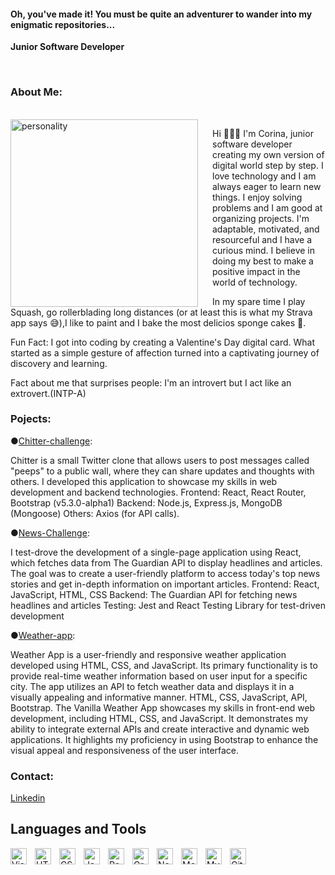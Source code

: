 #### Oh, you've made it! You must be quite an adventurer to wander into my enigmatic repositories...

**Junior Software Developer**

<br/>

### About Me:

<br/>

<img align="left" width="300px" alt="personality" style="padding-right:20px" src="https://s3.amazonaws.com/shecodesio-production/uploads/files/000/090/370/original/pngegg.png?1689621386"/>

Hi 🙋🏻‍♀️ I'm Corina, junior software developer creating my own version of digital world step by step. I love technology and I am always eager to learn new things. I enjoy solving problems and I am good at organizing projects. I'm adaptable, motivated, and resourceful and I have a curious mind. I believe in doing my best to make a positive impact in the world of technology.

In my spare time I play Squash, go rollerblading long distances (or at least this is what my Strava app says 😅),I like to paint and I bake the most delicios sponge cakes 🥰.

Fun Fact: I got into coding by creating a Valentine's Day digital card. What started as a simple gesture of affection turned into a captivating journey of discovery and learning.

Fact about me that surprises people: I'm an introvert but I act like an extrovert.(INTP-A)

### Pojects:

●[Chitter-challenge](https://github.com/ecorina/Public-Chitter-app):

Chitter is a small Twitter clone that allows users to post messages called "peeps" to a public wall, where they can share updates and thoughts with others. I developed this application to showcase my skills in web development and backend technologies.
Frontend: React, React Router, Bootstrap (v5.3.0-alpha1)
Backend: Node.js, Express.js, MongoDB (Mongoose)
Others: Axios (for API calls).

●[News-Challenge](https://github.com/ecorina/News-challenge-Public):

I test-drove the development of a single-page application using React, which fetches data from The Guardian API to display headlines and articles. The goal was to create a user-friendly platform to access today's top news stories and get in-depth information on important articles.
Frontend: React, JavaScript, HTML, CSS
Backend: The Guardian API for fetching news headlines and articles
Testing: Jest and React Testing Library for test-driven development

●[Weather-app](https://github.com/ecorina/vanilla-weather-app):

Weather App is a user-friendly and responsive weather application developed using HTML, CSS, and JavaScript. Its primary functionality is to provide real-time weather information based on user input for a specific city. The app utilizes an API to fetch weather data and displays it in a visually appealing and informative manner.
HTML, CSS, JavaScript, API, Bootstrap.
The Vanilla Weather App showcases my skills in front-end web development, including HTML, CSS, and JavaScript. It demonstrates my ability to integrate external APIs and create interactive and dynamic web applications.
It highlights my proficiency in using Bootstrap to enhance the visual appeal and responsiveness of the user interface.

### Contact:

[Linkedin](https://www.linkedin.com/in/ecorinaserban/)

## Languages and Tools

<img align="left" alt="Visual Studio Code" width="26px" src="https://cdn.jsdelivr.net/gh/devicons/devicon/icons/vscode/vscode-original.svg" style="padding-right:10px;"/>
<img align="left" alt="HTML5" width="26px" src="https://cdn.jsdelivr.net/gh/devicons/devicon/icons/html5/html5-original.svg" style="padding-right:10px;" />
<img align="left" alt="CSS3" width="26px" src="https://cdn.jsdelivr.net/gh/devicons/devicon/icons/css3/css3-original.svg" style="padding-right:10px;" />
<img align="left" alt="JavaScript" width="26px" src="https://cdn.jsdelivr.net/gh/devicons/devicon/icons/javascript/javascript-original.svg" style="padding-right:10px;" />
<img align="left" alt="React" width="26px" src="https://cdn.jsdelivr.net/gh/devicons/devicon/icons/react/react-original.svg" style="padding-right:10px;" />
<img align="left" alt="GraphQL" width="26px" src="https://cdn.jsdelivr.net/gh/devicons/devicon/icons/graphql/graphql-plain.svg" style="padding-right:10px;" />
<img align="left" alt="Node.js" width="26px" src="https://cdn.jsdelivr.net/gh/devicons/devicon/icons/nodejs/nodejs-original.svg" style="padding-right:10px;" />
<img align="left" alt="MongoDB" width="26px" src="https://cdn.jsdelivr.net/gh/devicons/devicon/icons/mongodb/mongodb-original.svg" style="padding-right:10px;" />
<img align="left" alt="MySQL" width="26px" src="https://cdn.jsdelivr.net/gh/devicons/devicon/icons/mysql/mysql-original.svg" style="padding-right:10px;" />
<img align="left" alt="GitHub" width="26px" src="https://user-images.githubusercontent.com/3369400/139447912-e0f43f33-6d9f-45f8-be46-2df5bbc91289.png" style="padding-right:10px;" />

<!--
**ecorina/ecorina** is a ✨ _special_ ✨ repository because its `README.md` (this file) appears on your GitHub profile.


-->
